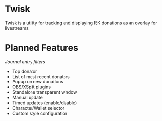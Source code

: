 Twisk
=====
Twisk is a utility for tracking and displaying ISK donations as an overlay for livestreams

Planned Features
====
*Journal entry filters*
* Top donator
* List of most recent donators
* Popup on new donations
* OBS/XSplit plugins
* Standalone transparent window
* Manual update
* Timed updates (enable/disable)
* Character/Wallet selector
* Custom style configuration

